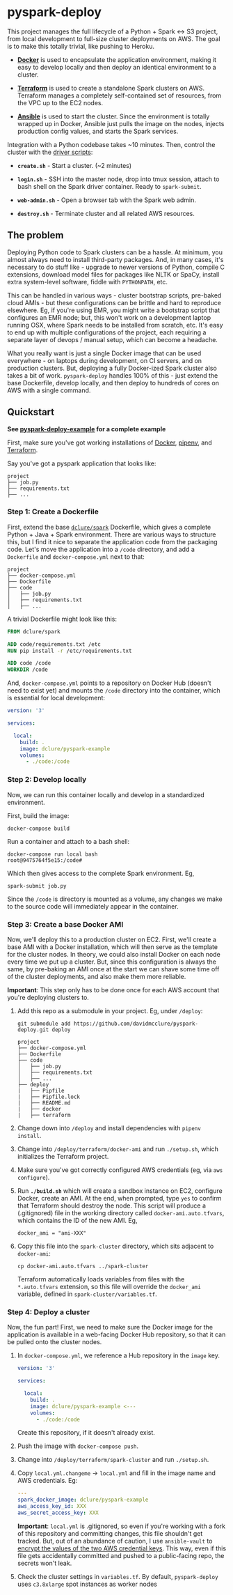 
# pyspark-deploy

This project manages the full lifecycle of a Python + Spark <-> S3 project, from local development to full-size cluster deployments on AWS. The goal is to make this totally trivial, like pushing to Heroku.

- [**Docker**](https://www.docker.com/) is used to encapsulate the application environment, making it easy to develop locally and then deploy an identical environment to a cluster.

- [**Terraform**](https://www.terraform.io/) is used to create a standalone Spark clusters on AWS. Terraform manages a completely self-contained set of resources, from the VPC up to the EC2 nodes.

- [**Ansible**](https://www.ansible.com/) is used to start the cluster. Since the environment is totally wrapped up in Docker, Ansible just pulls the image on the nodes, injects production config values, and starts the Spark services.

Integration with a Python codebase takes ~10 minutes. Then, control the cluster with the [driver scripts](terraform/spark-cluster):

- **`create.sh`** - Start a cluster. (~2 minutes)

- **`login.sh`** - SSH into the master node, drop into tmux session, attach to bash shell on the Spark driver container. Ready to `spark-submit`.

- **`web-admin.sh`** - Open a browser tab with the Spark web admin.

- **`destroy.sh`** - Terminate cluster and all related AWS resources.

## The problem

Deploying Python code to Spark clusters can be a hassle. At minimum, you almost always need to install third-party packages. And, in many cases, it's necessary to do stuff like - upgrade to newer versions of Python, compile C extensions, download model files for packages like NLTK or SpaCy, install extra system-level software, fiddle with `PYTHONPATH`, etc.

This can be handled in various ways - cluster bootstrap scripts, pre-baked cloud AMIs - but these configurations can be brittle and hard to reproduce elsewhere. Eg, if you're using EMR, you might write a bootstrap script that configures an EMR node; but, this won't work on a development laptop running OSX, where Spark needs to be installed from scratch, etc. It's easy to end up with multiple configurations of the project, each requiring a separate layer of devops / manual setup, which can become a headache.

What you really want is just a single Docker image that can be used everywhere - on laptops during development, on CI servers, and on production clusters. But, deploying a fully Docker-ized Spark cluster also takes a bit of work. `pyspark-deploy` handles 100% of this - just extend the base Dockerfile, develop locally, and then deploy to hundreds of cores on AWS with a single command.

## Quickstart

**See [pyspark-deploy-example](https://github.com/davidmcclure/pyspark-deploy-example) for a complete example**

First, make sure you've got working installations of [Docker](https://www.docker.com/), [pipenv](https://pipenv.readthedocs.io/en/latest/), and [Terraform](https://www.terraform.io/).

Say you've got a pyspark application that looks like:

```text
project
├── job.py
├── requirements.txt
├── ...
```

### Step 1: Create a Dockerfile

First, extend the base [`dclure/spark`](docker/Dockerfile) Dockerfile, which gives a complete Python + Java + Spark environment. There are various ways to structure this, but I find it nice to separate the application code from the packaging code. Let's move the application into a `/code` directory, and add a `Dockerfile` and `docker-compose.yml` next to that:

```text
project
├── docker-compose.yml
├── Dockerfile
├── code
│   ├── job.py
│   ├── requirements.txt
│   ├── ...
```

A trivial Dockerfile might look like this:

```dockerfile
FROM dclure/spark

ADD code/requirements.txt /etc
RUN pip install -r /etc/requirements.txt

ADD code /code
WORKDIR /code
```

And, `docker-compose.yml` points to a repository on Docker Hub (doesn't need to exist yet) and mounts the `/code` directory into the container, which is essential for local development:

```yml
version: '3'

services:

  local:
    build: .
    image: dclure/pyspark-example
    volumes:
      - ./code:/code
```

### Step 2: Develop locally

Now, we can run this container locally and develop in a standardized environment.

First, build the image:

`docker-compose build`

Run a container and attach to a bash shell:

```
docker-compose run local bash
root@9475764f5e15:/code#
```

Which then gives access to the complete Spark environment. Eg,

`spark-submit job.py`

Since the `/code` is directory is mounted as a volume, any changes we make to the source code will immediately appear in the container.

### Step 3: Create a base Docker AMI

Now, we'll deploy this to a production cluster on EC2. First, we'll create a base AMI with a Docker installation, which will then serve as the template for the cluster nodes. In theory, we could also install Docker on each node every time we put up a cluster. But, since this configuration is always the same, by pre-baking an AMI once at the start we can shave some time off of the cluster deployments, and also make them more reliable.

**Important**: This step only has to be done once for each AWS account that you're deploying clusters to.

1. Add this repo as a submodule in your project. Eg, under `/deploy`:

    `git submodule add https://github.com/davidmcclure/pyspark-deploy.git deploy`

    ```text
    project
    ├── docker-compose.yml
    ├── Dockerfile
    ├── code
    │   ├── job.py
    │   ├── requirements.txt
    │   ├── ...
    ├── deploy
    |   ├── Pipfile
    |   ├── Pipfile.lock
    |   ├── README.md
    |   ├── docker
    |   ├── terraform
    ```

1. Change down into `/deploy` and install dependencies with `pipenv install`.

1. Change into `/deploy/terraform/docker-ami` and run `./setup.sh`, which initializes the Terraform project.

1. Make sure you've got correctly configured AWS credentials (eg, via `aws configure`).

1. Run **`./build.sh`** which will create a sandbox instance on EC2, configure Docker, create an AMI. At the end, when prompted, type `yes` to confirm that Terraform should destroy the node. This script will produce a (.gitignored) file in the working directory called `docker-ami.auto.tfvars`, which contains the ID of the new AMI. Eg,

    ```hcl
    docker_ami = "ami-XXX"
    ```

1. Copy this file into the `spark-cluster` directory, which sits adjacent to `docker-ami`:

    `cp docker-ami.auto.tfvars ../spark-cluster`

    Terraform automatically loads variables from files with the `*.auto.tfvars` extension, so this file will override the `docker_ami` variable, defined in `spark-cluster/variables.tf`.

### Step 4: Deploy a cluster

Now, the fun part! First, we need to make sure the Docker image for the application is available in a web-facing Docker Hub repository, so that it can be pulled onto the cluster nodes.

1. In `docker-compose.yml`, we reference a Hub repository in the `image` key.

    ```yml
    version: '3'

    services:

      local:
        build: .
        image: dclure/pyspark-example <---
        volumes:
          - ./code:/code
    ```

    Create this repository, if it doesn't already exist.

1. Push the image with `docker-compose push`.

1. Change into `/deploy/terraform/spark-cluster` and run `./setup.sh`.

1. Copy `local.yml.changeme` -> `local.yml` and fill in the image name and AWS credentials. Eg:

    ```yml
    ---
    spark_docker_image: dclure/pyspark-example
    aws_access_key_id: XXX
    aws_secret_access_key: XXX
    ```

    **Important**: `local.yml` is .gitignored, so even if you're working with a fork of this repository and committing changes, this file shouldn't get tracked. But, out of an abundance of caution, I use `ansible-vault` to [encrypt the values of the two AWS credential keys](https://docs.ansible.com/ansible/latest/user_guide/vault.html#encrypt-string-for-use-in-yaml). This way, even if this file gets accidentally committed and pushed to a public-facing repo, the secrets won't leak.

1. Check the cluster settings in `variables.tf`. By default, `pyspark-deploy` uses `c3.8xlarge` spot instances as worker nodes
